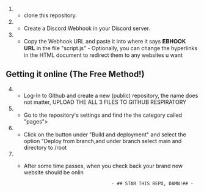 1) - clone this repository.
  
2) - Create a Discord Webhook in your Discord server.
       
 3) - Copy the Webhook URL and paste it into where it says 𝐄𝐁𝐇𝐎𝐎𝐊 𝐔𝐑𝐋 in the file "script.js"   - Optionally, you can change the hyperlinks in the HTML document to redirect them to any websites u want
            
## Getting it online (The Free Method!)
              
4) - Log-In to Github and create a new (public) repository, the name does not matter, UPLOAD THE ALL 3 FILES TO GITHUB  RESPIRATORY 
                      
5) - Go to the repository's settings and find the the category called "pages">
                           
6) - Click on the button under "Build and deployment" and select the option "Deploy from branch,and under branch select main and directory to /root                              
7) - After some time passes, when you check back your brand new website should be onlin
                                     
                                         - ## STAR THIS REPO, DAMN!## -

